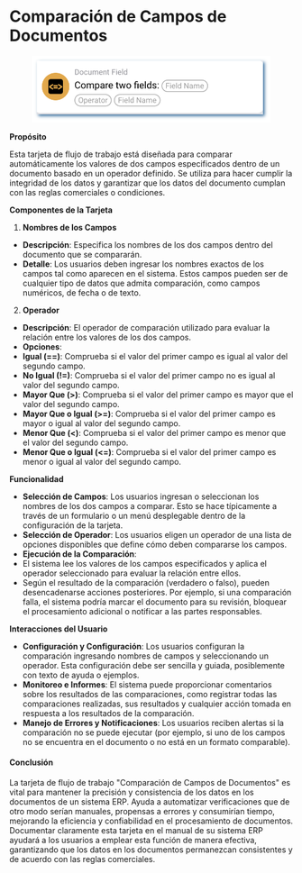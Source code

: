# Comparación de Campos de Documentos

<figure><img src="../../../.gitbook/assets/userlmn_7d5c06ce63181faee30b7bc6903e4d7b.png" alt=""><figcaption></figcaption></figure>

**Propósito**

Esta tarjeta de flujo de trabajo está diseñada para comparar automáticamente los valores de dos campos especificados dentro de un documento basado en un operador definido. Se utiliza para hacer cumplir la integridad de los datos y garantizar que los datos del documento cumplan con las reglas comerciales o condiciones.

**Componentes de la Tarjeta**

1. **Nombres de los Campos**
* **Descripción**: Especifica los nombres de los dos campos dentro del documento que se compararán.
* **Detalle**: Los usuarios deben ingresar los nombres exactos de los campos tal como aparecen en el sistema. Estos campos pueden ser de cualquier tipo de datos que admita comparación, como campos numéricos, de fecha o de texto.
2. **Operador**
* **Descripción**: El operador de comparación utilizado para evaluar la relación entre los valores de los dos campos.
* **Opciones**:
* **Igual (==)**: Comprueba si el valor del primer campo es igual al valor del segundo campo.
* **No Igual (!=)**: Comprueba si el valor del primer campo no es igual al valor del segundo campo.
* **Mayor Que (>)**: Comprueba si el valor del primer campo es mayor que el valor del segundo campo.
* **Mayor Que o Igual (>=)**: Comprueba si el valor del primer campo es mayor o igual al valor del segundo campo.
* **Menor Que (<)**: Comprueba si el valor del primer campo es menor que el valor del segundo campo.
* **Menor Que o Igual (<=)**: Comprueba si el valor del primer campo es menor o igual al valor del segundo campo.

**Funcionalidad**

* **Selección de Campos**: Los usuarios ingresan o seleccionan los nombres de los dos campos a comparar. Esto se hace típicamente a través de un formulario o un menú desplegable dentro de la configuración de la tarjeta.
* **Selección de Operador**: Los usuarios eligen un operador de una lista de opciones disponibles que define cómo deben compararse los campos.
* **Ejecución de la Comparación**:
* El sistema lee los valores de los campos especificados y aplica el operador seleccionado para evaluar la relación entre ellos.
* Según el resultado de la comparación (verdadero o falso), pueden desencadenarse acciones posteriores. Por ejemplo, si una comparación falla, el sistema podría marcar el documento para su revisión, bloquear el procesamiento adicional o notificar a las partes responsables.

**Interacciones del Usuario**

* **Configuración y Configuración**: Los usuarios configuran la comparación ingresando nombres de campos y seleccionando un operador. Esta configuración debe ser sencilla y guiada, posiblemente con texto de ayuda o ejemplos.
* **Monitoreo e Informes**: El sistema puede proporcionar comentarios sobre los resultados de las comparaciones, como registrar todas las comparaciones realizadas, sus resultados y cualquier acción tomada en respuesta a los resultados de la comparación.
* **Manejo de Errores y Notificaciones**: Los usuarios reciben alertas si la comparación no se puede ejecutar (por ejemplo, si uno de los campos no se encuentra en el documento o no está en un formato comparable).

#### Conclusión

La tarjeta de flujo de trabajo "Comparación de Campos de Documentos" es vital para mantener la precisión y consistencia de los datos en los documentos de un sistema ERP. Ayuda a automatizar verificaciones que de otro modo serían manuales, propensas a errores y consumirían tiempo, mejorando la eficiencia y confiabilidad en el procesamiento de documentos. Documentar claramente esta tarjeta en el manual de su sistema ERP ayudará a los usuarios a emplear esta función de manera efectiva, garantizando que los datos en los documentos permanezcan consistentes y de acuerdo con las reglas comerciales.
